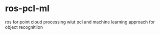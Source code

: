 # ros-pcl-ml
ros for point cloud processing wiut pcl and machine learning approach for object recognitiion
